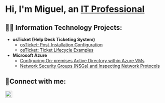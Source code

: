 <h1>Hi, I'm Miguel, an <a href="https://www.linkedin.com/in/miguel-garcia-72970619a/">IT Professional</a></h1>

<h2>👨‍💻 Information Technology Projects:</h2>

- <b>osTicket (Help Desk Ticketing System)</b>
  - [osTicket: Post-Installation Configuration](https://github.com/MGARC9914/post-install-config)
  - [osTicket: Ticket Lifecycle Examples](https://github.com/MGARC9914/ticket-lifecycle)
- <b>Microsoft Azure</b>
  - [Configuring On-premises Active Directory within Azure VMs](https://github.com/MGARC9914/configure-ad)
  - [Network Security Groups (NSGs) and Inspecting Network Protocols](https://github.com/MGARC9914/azure-network-protocols)

<h2>🤳Connect with me:</h2>

[<img align="left" alt="Miguel | LinkedIn" width="22px" src="https://cdn.jsdelivr.net/npm/simple-icons@v3/icons/linkedin.svg" />][linkedin]

[linkedin]: https://www.linkedin.com/in/miguel-garcia-72970619a/
